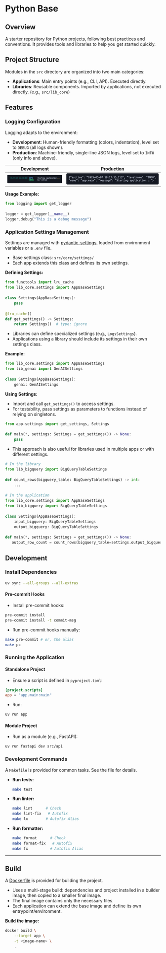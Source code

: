 # Python Base

## Overview

A starter repository for Python projects, following best practices and conventions. It provides tools and libraries to help you get started quickly.

## Project Structure

Modules in the `src` directory are organized into two main categories:

- **Applications**: Main entry points (e.g., CLI, API). Executed directly.
- **Libraries**: Reusable components. Imported by applications, not executed directly. (e.g., `src/lib_core`)

## Features

### Logging Configuration

Logging adapts to the environment:

- **Development**: Human-friendly formatting (colors, indentation), level set to `DEBUG` (all logs shown).
- **Production**: Machine-friendly, single-line JSON logs, level set to `INFO` (only info and above).

| Development | Production |
| ----------- | ---------- |
| ![Development Log Example](docs/assets/logs_dev.png) | ![Production Log Example](docs/assets/logs_prod.png) |

**Usage Example:**

```python
from logging import get_logger

logger = get_logger(__name__)
logger.debug("This is a debug message")
```

### Application Settings Management

Settings are managed with [pydantic-settings](https://pydantic-docs.helpmanual.io/usage/settings.html), loaded from environment variables or a `.env` file.

- Base settings class: `src/core/settings/`
- Each app extends this class and defines its own settings.

**Defining Settings:**

```python
from functools import lru_cache
from lib_core.settings import AppBaseSettings

class Settings(AppBaseSettings):
    pass

@lru_cache()
def get_settings() -> Settings:
    return Settings()  # type: ignore
```

- Libraries can define specialized settings (e.g., `LogsSettings`).
- Applications using a library should include its settings in their own settings class.

**Example:**

```python
from lib_core.settings import AppBaseSettings
from lib_genai import GenAISettings

class Settings(AppBaseSettings):
    genai: GenAISettings
```

**Using Settings:**

- Import and call `get_settings()` to access settings.
- For testability, pass settings as parameters to functions instead of relying on singletons.

```python
from app.settings import get_settings, Settings

def main(*, settings: Settings = get_settings()) -> None:
    pass
```

- This approach is also useful for libraries used in multiple apps or with different settings.

```python
# In the library
from lib_bigquery import BigQueryTableSettings

def count_rows(bigquery_table: BigQueryTableSettings) -> int:
    ...

# In the application
from lib_core.settings import AppBaseSettings
from lib_bigquery import BigQueryTableSettings

class Settings(AppBaseSettings):
    input_bigquery: BigQueryTableSettings
    output_bigquery: BigQueryTableSettings

def main(*, settings: Settings = get_settings()) -> None:
   output_row_count = count_rows(bigquery_table=settings.output_bigquery)
```

## Development

### Install Dependencies

```bash
uv sync --all-groups --all-extras
```

#### Pre-commit Hooks

- Install pre-commit hooks:

```bash
pre-commit install
pre-commit install -t commit-msg
```
- Run pre-commit hooks manually:

```bash
make pre-commit # or, the alias
make pc
```

### Running the Application

#### Standalone Project

- Ensure a script is defined in `pyproject.toml`:

```toml
[project.scripts]
app = "app.main:main"
```

- Run:

```bash
uv run app
```

#### Module Project

- Run as a module (e.g., FastAPI):

```bash
uv run fastapi dev src/api
```

### Development Commands

A `Makefile` is provided for common tasks. See the file for details.

- **Run tests:**
  ```bash
  make test
  ```
- **Run linter:**
  ```bash
  make lint      # Check
  make lint-fix   # Autofix
  make lx        # Autofix Alias
  ```
- **Run formatter:**
  ```bash
  make format      # Check
  make format-fix   # Autofix
  make fx          # Autofix Alias
  ```

---

## Build

A [Dockerfile](./Dockerfile) is provided for building the project.

- Uses a multi-stage build: dependencies and project installed in a builder image, then copied to a smaller final image.
- The final image contains only the necessary files.
- Each application can extend the base image and define its own entrypoint/environment.

**Build the image:**

```bash
docker build \
    --target app \
    -t <image-name> \
    .
```
